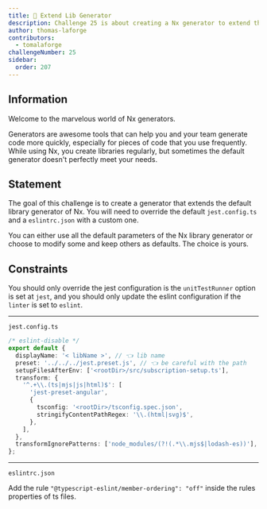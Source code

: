 ```yaml
---
title: 🔴 Extend Lib Generator
description: Challenge 25 is about creating a Nx generator to extend the built-in Library Generator
author: thomas-laforge
contributors:
  - tomalaforge
challengeNumber: 25
sidebar:
  order: 207
---
```


## Information

Welcome to the marvelous world of Nx generators.

Generators are awesome tools that can help you and your team generate code more quickly, especially for pieces of code that you use frequently. While using Nx, you create libraries regularly, but sometimes the default generator doesn't perfectly meet your needs.

## Statement

The goal of this challenge is to create a generator that extends the default library generator of Nx. You will need to override the default `jest.config.ts` and a `eslintrc.json` with a custom one.

You can either use all the default parameters of the Nx library generator or choose to modify some and keep others as defaults. The choice is yours.

## Constraints

You should only override the jest configuration is the `unitTestRunner` option is set at `jest`, and you should only update the eslint configuration if the `linter` is set to `eslint`.

---

`jest.config.ts`

```ts
/* eslint-disable */
export default {
  displayName: '< libName >', // 👈 lib name
  preset: '../../../jest.preset.js', // 👈 be careful with the path
  setupFilesAfterEnv: ['<rootDir>/src/subscription-setup.ts'],
  transform: {
    '^.+\\.(ts|mjs|js|html)$': [
      'jest-preset-angular',
      {
        tsconfig: '<rootDir>/tsconfig.spec.json',
        stringifyContentPathRegex: '\\.(html|svg)$',
      },
    ],
  },
  transformIgnorePatterns: ['node_modules/(?!(.*\\.mjs$|lodash-es))'],
};
```

---

`eslintrc.json`

Add the rule `"@typescript-eslint/member-ordering": "off"` inside the rules properties of ts files.
